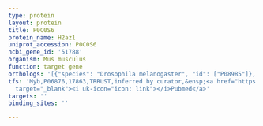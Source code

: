 ```yaml
---
type: protein
layout: protein
title: P0C0S6
protein_name: H2az1
uniprot_accession: P0C0S6
ncbi_gene_id: '51788'
organism: Mus musculus
function: target gene
orthologs: '[{"species": "Drosophila melanogaster", "id": ["P08985"]}, {"species": "Caenorhabditis elegans", "id": ["Q27511"]}, {"species": "Saccharomyces cerevisiae", "id": ["Q12692"]}]'
tfs: 'Myb,P06876,17863,TRRUST,inferred by curator,&ensp;<a href="https://www.ncbi.nlm.nih.gov/pubmed/?term=17931383%5Buid%5D+OR+29087512%5Buid%5D"
  target="_blank"><i uk-icon="icon: link"></i>Pubmed</a>'
targets: ''
binding_sites: ''

---
```

